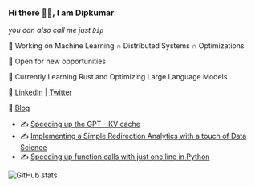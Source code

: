 ### Hi there 👋🏽, I am Dipkumar

*you can also call me just `Dip`*


🤖 Working on Machine Learning  $∩$ Distributed Systems $∩$ Optimizations

💚 Open for new opportunities

🔭 Currently Learning Rust and Optimizing Large Language Models

🤍 [LinkedIn](https://www.linkedin.com/in/dip-p-patel/) | [Twitter](https://twitter.com/immortal_333)

📰 [Blog](https://immortal3.github.io/) 

- ✍ [Speeding up the GPT - KV cache](https://immortal3.github.io/becoming-the-unbeatable/posts/gpt-kvcache/)
- ✍ [Implementing a Simple Redirection Analytics with a touch of Data Science](https://hackeregg.github.io/2020/06/03/Implementing-a-Simple-Redirection-Analytics.html)
- ✍ [Speeding up function calls with just one line in Python](https://hackeregg.github.io/2020/06/03/Speeding-up-function-calls-with-just-one-line-in-Python.html)


![GitHub stats](https://github-readme-stats.vercel.app/api?username=immortal3&count_private=true&show_icons=true&theme=radical&hide=issues)


